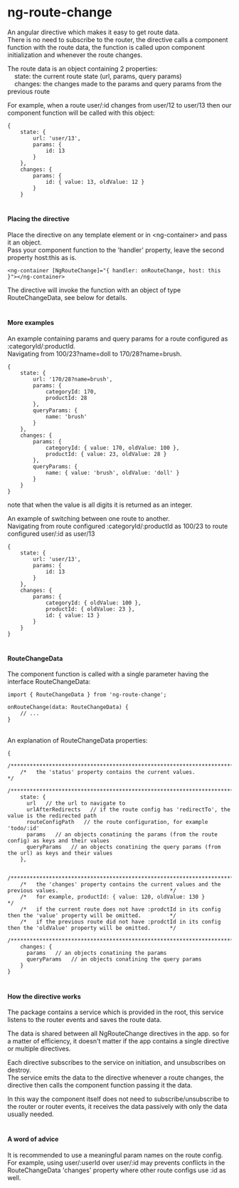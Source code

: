 # ng-route-change
An angular directive which makes it easy to get route data.<br/>
There is no need to subscribe to the router, the directive calls a component function with the route data, the function is called upon component initialization and whenever the route changes.

The route data is an object containing 2 properties:<br/>
&nbsp;&nbsp;&nbsp;&nbsp;state: the current route state (url, params, query params)<br/>
&nbsp;&nbsp;&nbsp;&nbsp;changes: the changes made to the params and query params from the previous route
<br/>  

For example, when a route user/:id changes from user/12 to user/13 then our component function will be called with this object:
```
{
    state: {
        url: 'user/13',
        params: {
            id: 13
        }
    },
    changes: {
        params: {
            id: { value: 13, oldValue: 12 }
        }
    }
```

# 
#### Placing the directive
Place the directive on any template element or in \<ng-container\> and pass it an object.<br/>
Pass your component function to the 'handler' property, leave the second property host:this as is.
```
<ng-container [NgRouteChange]="{ handler: onRouteChange, host: this }"></ng-container>
```
The directive will invoke the function with an object of type RouteChangeData, see below for details.<br/>
# 
#### More examples
An example containing params and query params for a route configured as :categoryId/:productId.<br/>
Navigating from 100/23?name=doll to 170/28?name=brush.
```
{
    state: {
        url: '170/28?name=brush',
        params: {
            categoryId: 170,
            productId: 28
        },
        queryParams: {
            name: 'brush'
        }
    },
    changes: {
        params: {
            categoryId: { value: 170, oldValue: 100 },
            productId: { value: 23, oldValue: 28 }
        },
        queryParams: {
            name: { value: 'brush', oldValue: 'doll' }
        }
    }
}
```
note that when the value is all digits it is returned as an integer.
<br/>

An example of switching between one route to another.<br/>
Navigating from route configured :categoryId/:productId as 100/23 to route configured user/:id as user/13
```
{
    state: {
        url: 'user/13',
        params: {
            id: 13
        }
    },
    changes: {
        params: {
            categoryId: { oldValue: 100 },
            productId: { oldValue: 23 },
            id: { value: 13 }
        }
    }
}
```
# 
#### RouteChangeData
The component function is called with a single parameter having the interface RouteChangeData:
```
import { RouteChangeData } from 'ng-route-change';

onRouteChange(data: RouteChangeData) {
    // ...
}
```

<br/>An explanation of RouteChangeData properties:
```
{
    /*******************************************************************************************************************/
    /*   the 'status' property contains the current values.                                                            */
    /*******************************************************************************************************************/    
    state: {
      url   // the url to navigate to 
      urlAfterRedirects   // if the route config has 'redirectTo', the value is the redirected path
      routeConfigPath   // the route configuration, for example 'todo/:id'
      params   // an objects conatining the params (from the route config) as keys and their values
      queryParams   // an objects conatining the query params (from the url) as keys and their values
    },

    /*******************************************************************************************************************/
    /*   the 'changes' property contains the current values and the previous values.                                   */
    /*   for example, productId: { value: 120, oldValue: 130 }                                                         */
    /*   if the current route does not have :prodctId in its config then the 'value' property will be omitted.         */
    /*   if the previous route did not have :prodctId in its config then the 'oldValue' property will be omitted.      */
    /*******************************************************************************************************************/
    changes: {   
      params   // an objects conatining the params
      queryParams   // an objects conatining the query params
    }
}
```
# 
#### How the directive works
The package contains a service which is provided in the root, this service listens to the router events and saves the
route data.<br/>

The data is shared between all NgRouteChange directives in the app. so for a matter of efficiency, it doesn't matter 
if the app contains a single directive or multiple directives.<br/>

Each directive subscribes to the service on initiation, and unsubscribes on destroy.<br/>
The service emits the data to the directive whenever a route changes, the directive then calls the component function passing it the data.<br/>

In this way the component itself does not need to subscribe/unsubscribe to the router or router events, it receives the data
passively with only the data usually needed.

# 
#### A word of advice
It is recommended to use a meaningful param names on the route config.<br/>
For example, using user/:userId over user/:id may prevents conflicts in the RouteChangeData 'changes' property where other 
route configs use :id as well. 
